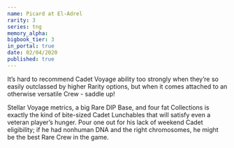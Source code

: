 ```yaml
---
name: Picard at El-Adrel
rarity: 3
series: tng
memory_alpha:
bigbook_tier: 3
in_portal: true
date: 02/04/2020
published: true
---
```


It’s hard to recommend Cadet Voyage ability too strongly when they’re so easily outclassed by higher Rarity options, but when it comes attached to an otherwise versatile Crew - saddle up!

Stellar Voyage metrics, a big Rare DIP Base, and four fat Collections is exactly the kind of bite-sized Cadet Lunchables that will satisfy even a veteran player’s hunger. Pour one out for his lack of weekend Cadet eligibility; if he had nonhuman DNA and the right chromosomes, he might be the best Rare Crew in the game.

